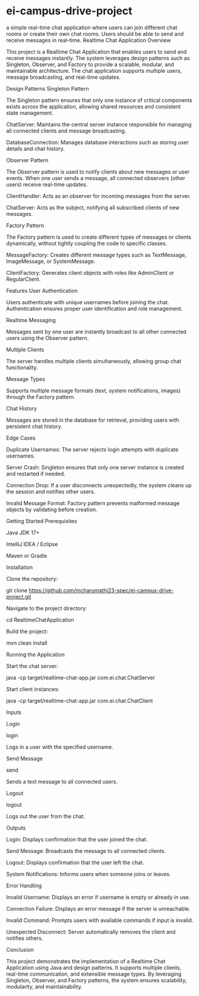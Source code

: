 # ei-campus-drive-project
a simple real-time chat application where users can join different chat rooms or create their own chat rooms. Users should be able to send and receive messages in real-time.
Realtime Chat Application
Overview

This project is a Realtime Chat Application that enables users to send and receive messages instantly. The system leverages design patterns such as Singleton, Observer, and Factory to provide a scalable, modular, and maintainable architecture. The chat application supports multiple users, message broadcasting, and real-time updates.

Design Patterns
Singleton Pattern

The Singleton pattern ensures that only one instance of critical components exists across the application, allowing shared resources and consistent state management.

ChatServer: Maintains the central server instance responsible for managing all connected clients and message broadcasting.

DatabaseConnection: Manages database interactions such as storing user details and chat history.

Observer Pattern

The Observer pattern is used to notify clients about new messages or user events. When one user sends a message, all connected observers (other users) receive real-time updates.

ClientHandler: Acts as an observer for incoming messages from the server.

ChatServer: Acts as the subject, notifying all subscribed clients of new messages.

Factory Pattern

The Factory pattern is used to create different types of messages or clients dynamically, without tightly coupling the code to specific classes.

MessageFactory: Creates different message types such as TextMessage, ImageMessage, or SystemMessage.

ClientFactory: Generates client objects with roles like AdminClient or RegularClient.

Features
User Authentication

Users authenticate with unique usernames before joining the chat. Authentication ensures proper user identification and role management.

Realtime Messaging

Messages sent by one user are instantly broadcast to all other connected users using the Observer pattern.

Multiple Clients

The server handles multiple clients simultaneously, allowing group chat functionality.

Message Types

Supports multiple message formats (text, system notifications, images) through the Factory pattern.

Chat History

Messages are stored in the database for retrieval, providing users with persistent chat history.

Edge Cases

Duplicate Usernames: The server rejects login attempts with duplicate usernames.

Server Crash: Singleton ensures that only one server instance is created and restarted if needed.

Connection Drop: If a user disconnects unexpectedly, the system cleans up the session and notifies other users.

Invalid Message Format: Factory pattern prevents malformed message objects by validating before creation.

Getting Started
Prerequisites

Java JDK 17+

IntelliJ IDEA / Eclipse

Maven or Gradle

Installation

Clone the repository:

git clone https://github.com/mcharumathi23-spec/ei-campus-drive-project.git


Navigate to the project directory:

cd RealtimeChatApplication


Build the project:

mvn clean install

Running the Application

Start the chat server:

java -cp target/realtime-chat-app.jar com.ei.chat.ChatServer


Start client instances:

java -cp target/realtime-chat-app.jar com.ei.chat.ChatClient

Inputs

Login

login <username>


Logs in a user with the specified username.

Send Message

send <message>


Sends a text message to all connected users.

Logout

logout


Logs out the user from the chat.

Outputs

Login: Displays confirmation that the user joined the chat.

Send Message: Broadcasts the message to all connected clients.

Logout: Displays confirmation that the user left the chat.

System Notifications: Informs users when someone joins or leaves.

Error Handling

Invalid Username: Displays an error if username is empty or already in use.

Connection Failure: Displays an error message if the server is unreachable.

Invalid Command: Prompts users with available commands if input is invalid.

Unexpected Disconnect: Server automatically removes the client and notifies others.

Conclusion

This project demonstrates the implementation of a Realtime Chat Application using Java and design patterns. It supports multiple clients, real-time communication, and extensible message types. By leveraging Singleton, Observer, and Factory patterns, the system ensures scalability, modularity, and maintainability.
